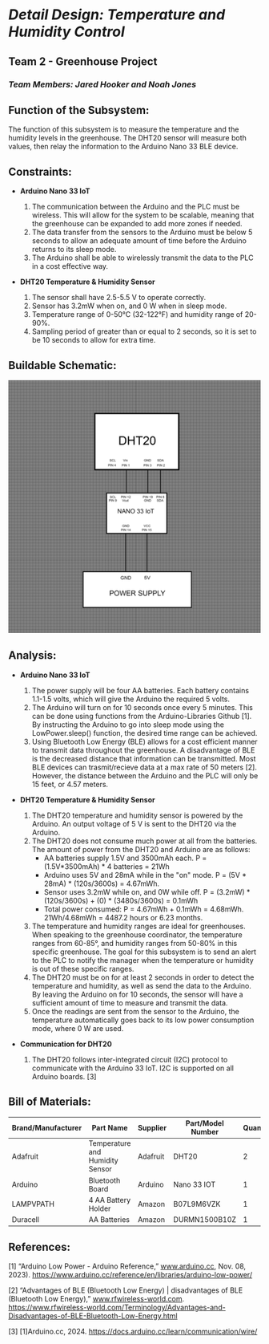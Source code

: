 # *Detail Design: Temperature and Humidity Control*
## **Team 2 - Greenhouse Project**
### *Team Members: Jared Hooker and Noah Jones*

## **Function of the Subsystem:**
The function of this subsystem is to measure the temperature and the humidity levels in the greenhouse. The DHT20 sensor will measure both values, then relay the information to the Arduino Nano 33 BLE device. 

## **Constraints:**

- **Arduino Nano 33 IoT**
  1. The communication between the Arduino and the PLC must be wireless. This will allow for the system to be scalable, meaning that the greenhouse can be expanded to add more zones if needed.
  2. The data transfer from the sensors to the Arduino must be below 5 seconds to allow an adequate amount of time before the Arduino returns to its sleep mode.
  3. The Arduino shall be able to wirelessly transmit the data to the PLC in a cost effective way.

- **DHT20 Temperature & Humidity Sensor**
  1. The sensor shall have 2.5-5.5 V to operate correctly.
  2. Sensor has 3.2mW when on, and 0 W when in sleep mode.
  3. Temperature range of 0-50°C (32-122°F) and humidity range of 20-90%.
  4. Sampling period of greater than or equal to 2 seconds, so it is set to be 10 seconds to allow for extra time.

## **Buildable Schematic:**
![Buildable Schematic Temperature & Humidity Monitoring](https://github.com/RealityHertz/Greenhouse-Project/blob/main/Documentation/Images/CADTemperature%26HumiditySchematic.jpg)
## **Analysis:**
- **Arduino Nano 33 IoT**
  1. The power supply will be four AA batteries. Each battery contains 1.1-1.5 volts, which will give the Arduino the required 5 volts.
  2. The Arduino will turn on for 10 seconds once every 5 minutes. This can be done using functions from the Arduino-Libraries Github [1]. By instructing the Arduino to go into sleep mode using the LowPower.sleep() function, the desired time range can be achieved.
  3. Using Bluetooth Low Energy (BLE) allows for a cost efficient manner to transmit data throughout the greenhouse. A disadvantage of BLE is the decreased distance that information can be transmitted. Most BLE devices can trasmit/recieve data at a max rate of 50 meters [2]. However, the distance between the Arduino and the PLC will only be 15 feet, or 4.57 meters.
 
- **DHT20 Temperature & Humidity Sensor**
    1. The DHT20 temperature and humidity sensor is powered by the Arduino. An output voltage of 5 V is sent to the DHT20 via the Arduino.
    2. The DHT20 does not consume much power at all from the batteries. The amount of power from the DHT20 and Arduino are as follows:
       - AA batteries supply 1.5V and 3500mAh each. P = (1.5V*3500mAh) * 4 batteries = 21Wh
       - Arduino uses 5V and 28mA while in the "on" mode. P = (5V * 28mA) * (120s/3600s) = 4.67mWh.
       - Sensor uses 3.2mW while on, and 0W while off. P = (3.2mW) * (120s/3600s) + (0) * (3480s/3600s) = 0.1mWh
       - Total power consumed: P = 4.67mWh + 0.1mWh = 4.68mWh. 21Wh/4.68mWh = 4487.2 hours or 6.23 months.
    3. The temperature and humidity ranges are ideal for greenhouses. When speaking to the greenhouse coordinator, the temperature ranges from 60-85°, and humidity ranges from 50-80% in this specific greenhouse. The goal for this subsystem is to send an alert to the PLC to notify the manager when the temperature or humidity is out of these specific ranges. 
    4. The DHT20 must be on for at least 2 seconds in order to detect the temperature and humidity, as well as send the data to the Arduino. By leaving the Arduino on for 10 seconds, the sensor will have a sufficient amount of time to measure and transmit the data.
    5. Once the readings are sent from the sensor to the Arduino, the temperature automatically goes back to its low power consumption mode, where 0 W are used.

 - **Communication for DHT20**
     1. The DHT20 follows inter-integrated circuit (I2C) protocol to communicate with the Arduino 33 IoT. I2C is supported on all Arduino boards. [3]
    
## **Bill of Materials:**
|Brand/Manufacturer|Part Name|Supplier|Part/Model Number|Quantity|Individual Price|Total|
|----|-----------|-----------|------------|--------|----------------|-----|
|Adafruit|Temperature and Humidity Sensor|Adafruit|DHT20|2|$4.50|$9.00|
|Arduino|Bluetooth Board|Arduino|Nano 33 IOT|1|$26.30|$26.30|
|LAMPVPATH|4 AA Battery Holder|Amazon|B07L9M6VZK|1|$7.49|$7.49|
|Duracell|AA Batteries|Amazon|DURMN1500B10Z|1|$8.79|$8.79|


## **References:**
[1]  “Arduino Low Power - Arduino Reference,” www.arduino.cc, Nov. 08, 2023). ‌https://www.arduino.cc/reference/en/libraries/arduino-low-power/

[2] “Advantages of BLE (Bluetooth Low Energy) | disadvantages of BLE (Bluetooth Low Energy),” www.rfwireless-world.com. https://www.rfwireless-world.com/Terminology/Advantages-and-Disadvantages-of-BLE-Bluetooth-Low-Energy.html

[3] [1]Arduino.cc, 2024. https://docs.arduino.cc/learn/communication/wire/
